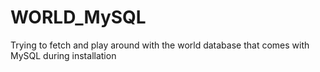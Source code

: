 # WORLD_MySQL
Trying to fetch and play around with the world database that comes with MySQL during installation
